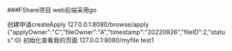 ###FShare项目
web后端采用go

创建申请createApply
127.0.0.1:8080/browse/apply
{"applyOwner":"C","fileOwner":"A","timestamp":"20220926","fileID":2,"status":0}
初始化查看我的页面
127.0.0.1:8080/myfile
test1